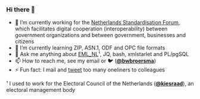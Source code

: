 ### Hi there 👋

<!--
**bwbroersma/bwbroersma** is a ✨ _special_ ✨ repository because its `README.md` (this file) appears on your GitHub profile.
Here are some ideas to get you started:
-->

- 🔭 I’m currently working for the [Netherlands Standardisation Forum](https://www.forumstandaardisatie.nl/en/netherlands-standardisation-forum),  which facilitates digital cooperation (interoperability) between government organizations and between government, businesses and citizens
- 🌱 I’m currently learning ZIP, ASN.1, ODF and OPC file formats
- 💬 Ask me anything about [EML_NL](https://www.kiesraad.nl/verkiezingen/osv-en-eml/eml-standaard)¹, JQ, bash, xmlstarlet and PL/pgSQL
- 📫 How to reach me, see my email or 🐦 ([**@bwbroersma**](https://twitter.com/bwbroersma))
- ⚡ Fun fact: I mail and [tweet](https://twitter.com/BWBroersma/status/1375181703183007746) too many oneliners to colleagues

¹ I used to work for the Electoral Council of the Netherlands ([**@kiesraad**](https://github.com/kiesraad)), an electoral management body
<!--
- 👯 I’m looking to collaborate on ...
- 🤔 I’m looking for help with ...
- 😄 Pronouns: ...
-->

